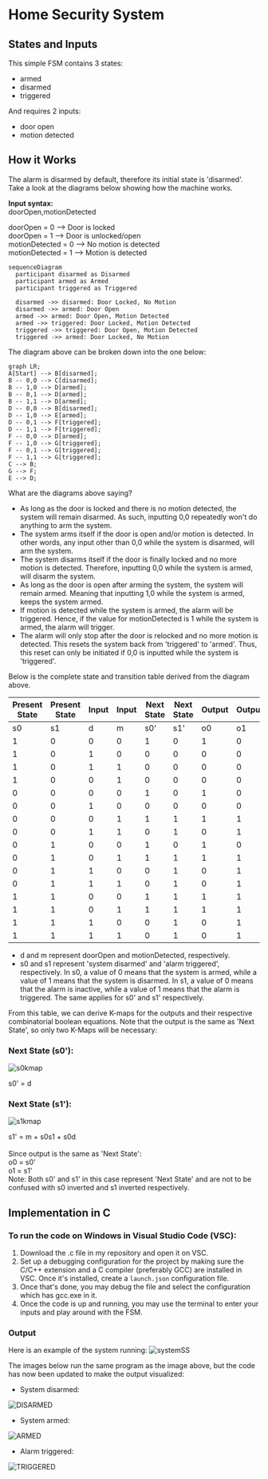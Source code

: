 # Home Security System

## States and Inputs
This simple FSM contains 3 states:
- armed
- disarmed
- triggered

And requires 2 inputs:
- door open
- motion detected


## How it Works
The alarm is disarmed by default, therefore its initial state is 'disarmed'. Take a look at the diagrams below showing how the machine works.

**Input syntax:**<br>
doorOpen,motionDetected<br>

doorOpen = 0       --> Door is locked<br>
doorOpen = 1       --> Door is unlocked/open<br>
motionDetected = 0 --> No motion is detected<br>
motionDetected = 1 --> Motion is detected<br>

```mermaid
sequenceDiagram
  participant disarmed as Disarmed
  participant armed as Armed
  participant triggered as Triggered

  disarmed ->> disarmed: Door Locked, No Motion
  disarmed ->> armed: Door Open
  armed ->> armed: Door Open, Motion Detected
  armed ->> triggered: Door Locked, Motion Detected
  triggered ->> triggered: Door Open, Motion Detected
  triggered ->> armed: Door Locked, No Motion
```

The diagram above can be broken down into the one below:
```mermaid
graph LR;
A[Start] --> B[disarmed];
B -- 0,0 --> C[disarmed];
B -- 1,0 --> D[armed];
B -- 0,1 --> D[armed];
B -- 1,1 --> D[armed];
D -- 0,0 --> B[disarmed];
D -- 1,0 --> E[armed];
D -- 0,1 --> F[triggered];
D -- 1,1 --> F[triggered];
F -- 0,0 --> D[armed];
F -- 1,0 --> G[triggered];
F -- 0,1 --> G[triggered];
F -- 1,1 --> G[triggered];
C --> B;
G --> F;
E --> D;
```
What are the diagrams above saying?
- As long as the door is locked and there is no motion detected, the system will remain disarmed. As such, inputting 0,0 repeatedly won't do anything to arm the system.
- The system arms itself if the door is open and/or motion is detected. In other words, any input other than 0,0 while the system is disarmed, will arm the system.
- The system disarms itself if the door is finally locked and no more motion is detected. Therefore, inputting 0,0 while the system is armed, will disarm the system.
- As long as the door is open after arming the system, the system will remain armed. Meaning that inputting 1,0 while the system is armed, keeps the system armed.
- If motion is detected while the system is armed, the alarm will be triggered. Hence, if the value for motionDetected is 1 while the system is armed, the alarm will trigger.
- The alarm will only stop after the door is relocked and no more motion is detected. This resets the system back from 'triggered' to 'armed'. Thus, this reset can only be initiated if 0,0 is inputted while the system is 'triggered'.

Below is the complete state and transition table derived from the diagram above.

| Present State | Present State | Input | Input | Next State | Next State | Output | Output |
|----|----|---|---|-----|-----|----|----|
| s0 | s1 | d | m | s0' | s1' | o0 | o1 |
| 1  | 0  | 0 | 0 | 1   | 0   | 1  | 0  |
| 1  | 0  | 1 | 0 | 0   | 0   | 0  | 0  |
| 1  | 0  | 1 | 1 | 0   | 0   | 0  | 0  |
| 1  | 0  | 0 | 1 | 0   | 0   | 0  | 0  |
| 0  | 0  | 0 | 0 | 1   | 0   | 1  | 0  |
| 0  | 0  | 1 | 0 | 0   | 0   | 0  | 0  |
| 0  | 0  | 0 | 1 | 1   | 1   | 1  | 1  |
| 0  | 0  | 1 | 1 | 0   | 1   | 0  | 1  |
| 0  | 1  | 0 | 0 | 1   | 0   | 1  | 0  |
| 0  | 1  | 0 | 1 | 1   | 1   | 1  | 1  |
| 0  | 1  | 1 | 0 | 0   | 1   | 0  | 1  |
| 0  | 1  | 1 | 1 | 0   | 1   | 0  | 1  |
| 1  | 1  | 0 | 0 | 1   | 1   | 1  | 1  |
| 1  | 1  | 0 | 1 | 1   | 1   | 1  | 1  |
| 1  | 1  | 1 | 0 | 0   | 1   | 0  | 1  |
| 1  | 1  | 1 | 1 | 0   | 1   | 0  | 1  |

- d and m represent doorOpen and motionDetected, respectively.
- s0 and s1 represent 'system disarmed' and 'alarm triggered', respectively. In s0, a value of 0 means that the system is armed, while a value of 1 means that the system is disarmed. In s1, a value of 0 means that the alarm is inactive, while a value of 1 means that the alarm is triggered. The same applies for s0' and s1' respectively.

From this table, we can derive K-maps for the outputs and their respective combinatorial boolean equations. Note that the output is the same as 'Next State', so only two K-Maps will be necessary:

### Next State (s0'):
![s0kmap](images/s0kmap.jpg)

s0' = d

### Next State (s1'):
![s1kmap](images/s1kmap.jpg)

s1' = m + s0s1 + s0d<br>
<br>
Since output is the same as 'Next State':<br>
o0 = s0'<br>
o1 = s1'<br>
Note: Both s0' and s1' in this case represent 'Next State' and are not to be confused with s0 inverted and s1 inverted respectively.

## Implementation in C

### To run the code on Windows in Visual Studio Code (VSC):
1. Download the .c file in my repository and open it on VSC.
2. Set up a debugging configuration for the project by making sure the C/C++ extension and a C compiler (preferably GCC) are installed in VSC. Once it's installed, create a `launch.json` configuration file.
3. Once that's done, you may debug the file and select the configuration which has gcc.exe in it.
4. Once the code is up and running, you may use the terminal to enter your inputs and play around with the FSM.

### Output
Here is an example of the system running:
![systemSS](images/systemSS.PNG)

The images below run the same program as the image above, but the code has now been updated to make the output visualized:
- System disarmed:

![DISARMED](images/DISARMED.PNG)

- System armed:

![ARMED](images/ARMED.PNG)

- Alarm triggered:

![TRIGGERED](images/TRIGGERED.PNG)

